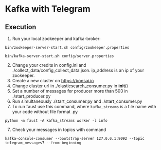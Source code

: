 # Kafka with Telegram

## Execution

1) Run your local zookeeper and kafka-broker:
```
bin/zookeeper-server-start.sh config/zookeeper.properties

bin/kafka-server-start.sh config/server.properties
```

2) Change your credits in config.ini and ./collect_data/config_collect_data.json. ip_address is an ip of your zookeeper.
3) Create a new cluster on https://bonsai.io
4) Change cluster url in ./elasticsearch_consumer.py in __init__()
5) Set a number of messages for producer more than 500 in ./start_producer.py
6) Run simultaneously ./start_consumer.py and ./start_consumer.py
7) To run faust use this command, where `kafka_streams` is a file name with your code without file format .py
```
python -m faust -A kafka_streams worker -l info
```
7) Check your messages in topics with command
```
kafka-console-consumer --bootstrap-server 127.0.0.1:9092 --topic telegram_messages7 --from-beginning
```